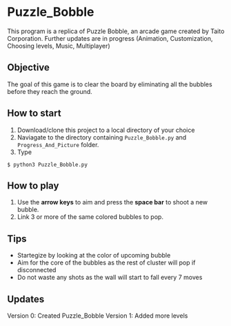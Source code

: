 # Puzzle_Bobble

This program is a replica of Puzzle Bobble, an arcade game created by Taito Corporation. 
Further updates are in progress (Animation, Customization, Choosing levels, Music, Multiplayer)

## Objective

The goal of this game is to clear the board by eliminating all the bubbles before they reach the ground.

## How to start

1. Download/clone this project to a local directory of your choice
2. Naviagate to the directory containing `Puzzle_Bobble.py` and `Progress_And_Picture` folder.
3. Type
```
$ python3 Puzzle_Bobble.py
```

## How to play

1. Use the **arrow keys** to aim and press the **space bar** to shoot a new bubble.
2. Link 3 or more of the same colored bubbles to pop.

## Tips

* Startegize by looking at the color of upcoming bubble
* Aim for the core of the bubbles as the rest of cluster will pop if disconnected
* Do not waste any shots as the wall will start to fall every 7 moves

## Updates

Version 0: Created Puzzle_Bobble
Version 1: Added more levels
